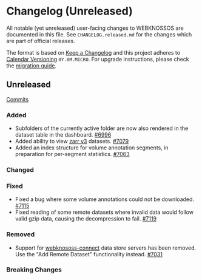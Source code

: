 # Changelog (Unreleased)

All notable (yet unreleased) user-facing changes to WEBKNOSSOS are documented in this file.
See `CHANGELOG.released.md` for the changes which are part of official releases.

The format is based on [Keep a Changelog](http://keepachangelog.com/en/1.0.0/)
and this project adheres to [Calendar Versioning](http://calver.org/) `0Y.0M.MICRO`.
For upgrade instructions, please check the [migration guide](MIGRATIONS.released.md).

## Unreleased
[Commits](https://github.com/scalableminds/webknossos/compare/23.06.0...HEAD)

### Added
- Subfolders of the currently active folder are now also rendered in the dataset table in the dashboard. [#6996](https://github.com/scalableminds/webknossos/pull/6996)
- Added ability to view [zarr v3](https://zarr-specs.readthedocs.io/en/latest/v3/core/v3.0.html) datasets. [#7079](https://github.com/scalableminds/webknossos/pull/7079)
- Added an index structure for volume annotation segments, in preparation for per-segment statistics. [#7063](https://github.com/scalableminds/webknossos/pull/7063)

### Changed

### Fixed
- Fixed a bug where some volume annotations could not be downloaded. [#7115](https://github.com/scalableminds/webknossos/pull/7115)
- Fixed reading of some remote datasets where invalid data would follow valid gzip data, causing the decompression to fail. [#7119](https://github.com/scalableminds/webknossos/pull/7119)

### Removed
- Support for [webknososs-connect](https://github.com/scalableminds/webknossos-connect) data store servers has been removed. Use the "Add Remote Dataset" functionality instead. [#7031](https://github.com/scalableminds/webknossos/pull/7031)

### Breaking Changes
